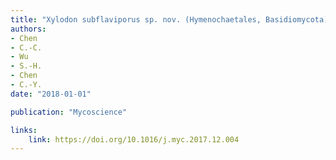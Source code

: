 ```yaml
---
title: "Xylodon subflaviporus sp. nov. (Hymenochaetales, Basidiomycota) from East Asia"
authors:
- Chen
- C.-C.
- Wu
- S.-H.
- Chen
- C.-Y.
date: "2018-01-01"

publication: "Mycoscience"

links:
    link: https://doi.org/10.1016/j.myc.2017.12.004
---
```

